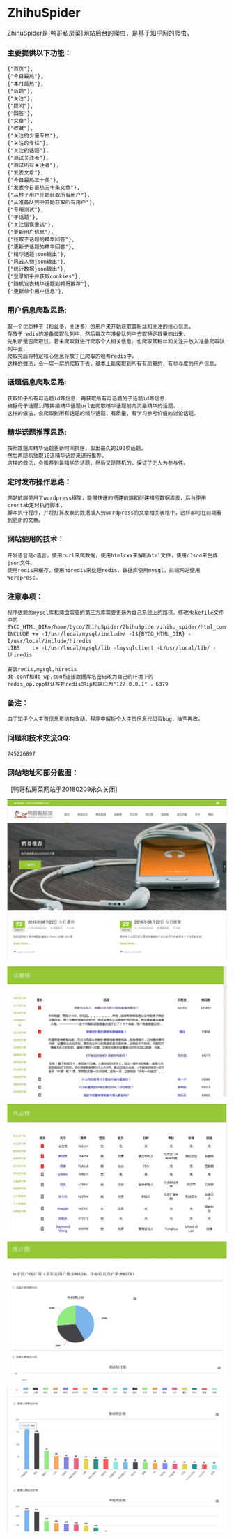 # ZhihuSpider
	
ZhihuSpider是[鸭哥私房菜]网站后台的爬虫，是基于知乎网的爬虫。

### 主要提供以下功能：
	{"首页"},
	{"今日最热"},
	{"本月最热"},
	{"话题"},
	{"关注"},
	{"提问"},
	{"回答"},
	{"文章"},
	{"收藏"},
	{"关注的少量专栏"},
	{"关注的专栏"},
	{"关注的话题"},
	{"测试关注者"},
	{"测试所有关注者"},
	{"发表文章"},
	{"今日最热三十条"},
	{"发表今日最热三十条文章"},
	{"从种子用户开始获取所有用户"},
	{"从准备队列中开始获取所有用户"},
	{"专用测试"},
	{"子话题"},
	{"关注错误重试"},
	{"更新用户信息"},
	{"拉取子话题的精华回答"},
	{"更新子话题的精华回答"},
	{"精华话题json输出"},
	{"风云人物json输出"},
	{"统计数据json输出"},
	{"登录知乎并获取cookies"},
	{"随机发表精华话题到鸭哥推荐"},
	{"更新单个用户信息"},

### 用户信息爬取思路: ###
	取一个优质种子（粉丝多，关注多）的用户来开始获取其粉丝和关注的核心信息，
	存放于redis的准备爬取队列中，然后每次在准备队列中去取特定数量的出来，
	先判断是否爬取过，若未爬取就进行爬取个人相关信息，也爬取其粉丝和关注并放入准备爬取队列中去，
	爬取完后将特定核心信息存放于已爬取的哈希redis中。
	这样的做法，会一层一层的爬取下去，基本上能爬取到所有有质量的，有参与度的用户信息。

### 话题信息爬取思路: ###
	获取知乎所有母话题id等信息，再获取所有母话题的子话题id等信息，
	根据母子话题id等拼接精华话题url去爬取精华话题前几页最精华的话题，
	这样的做法，会爬取到所有话题的精华话题，有质量，有学习参考价值的讨论话题。

### 精华话题推荐思路: ###
	按照数据库精华话题更新时间排序，取出最久的100项话题，
	然后再随机抽取10道精华话题来进行推荐，
	这样的做法，会推荐到最精华的话题，然后又是随机的，保证了无人为参与性。

### 定时发布操作思路： ###
	网站前端使用了wordpress框架，能够快速的搭建前端和创建相应数据库表，后台使用crontab定时执行脚本，
	脚本执行程序，并将打算发表的数据插入到wordpress的文章相关表格中，这样即可在前端看到更新的文章。
	
### 网站使用的技术： ###
    开发语言是c语言，使用curl来爬数据，使用htmlcxx来解析html文件，使用cJson来生成json文件。
    使用redis来缓存，使用hiredis来处理redis，数据库使用mysql，前端网站使用Wordpress。

### 注意事项： ###
	程序依赖的mysql库和爬虫需要的第三方库需要更新为自己系统上的路径，修改Makefile文件中的
	BYCO_HTML_DIR=/home/byco/ZhihuSpider/ZhihuSpider/zhihu_spider/html_common
	INCLUDE += -I/usr/local/mysql/include/ -I${BYCO_HTML_DIR} -I/usr/local/include/hiredis
	LIBS    := -L/usr/local/mysql/lib -lmysqlclient -L/usr/local/lib/ -lhiredis
 	
	安装redis,mysql,hiredis
	db.conf和db_wp.conf连接数据库名密码改为自己的环境下的
	redis_op.cpp默认写死redis的ip和端口为"127.0.0.1" ，6379

### 备注： ###
	由于知乎个人主页信息页结构改动，程序中解析个人主页信息代码有bug，抽空再改。

### 问题和技术交流QQ:
	745226897 
	
### 网站地址和部分截图： ###
   [鸭哥私房菜网站于20180209永久关闭]

![image](https://raw.githubusercontent.com/BycoLin/ZhihuSpider/master/zhihu_spider/images/首页.jpg)

![image](https://raw.githubusercontent.com/BycoLin/ZhihuSpider/master/zhihu_spider/images/话题榜.jpg)

![image](https://raw.githubusercontent.com/BycoLin/ZhihuSpider/master/zhihu_spider/images/风云榜.jpg)

![image](https://raw.githubusercontent.com/BycoLin/ZhihuSpider/master/zhihu_spider/images/统计图.jpg)

![image](https://raw.githubusercontent.com/BycoLin/ZhihuSpider/master/zhihu_spider/images/分布图.jpg)	
	

	

